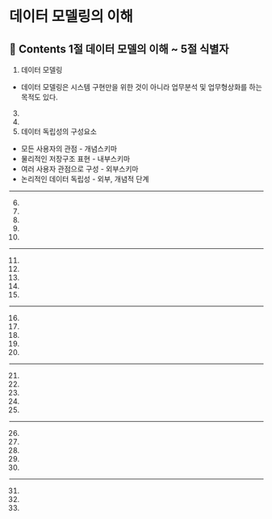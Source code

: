 # 데이터 모델링의 이해
**:book: Contents 1절 데이터 모델의 이해 ~ 5절 식별자**
---
1. 데이터 모델링
 - 데이터 모델링은 시스템 구현만을 위한 것이 아니라 업무분석 및 업무형상화를 하는 목적도 있다.
3.
4.
5. 데이터 독립성의 구성요소
 - 모든 사용자의 관점 - 개념스키마
 - 물리적인 저장구조 표현 - 내부스키마
 - 여러 사용자 관점으로 구성 - 외부스키마
 - 논리적인 데이터 독립성 - 외부, 개념적 단계
---
6.
7.
8.
9.
10.
---
11.
12.
13.
14.
15.
---
16.
17.
18.
19.
20.
---
21.
22.
23.
24.
25.
---
26.
27.
28.
29.
30.
---
31.
32.
33.
